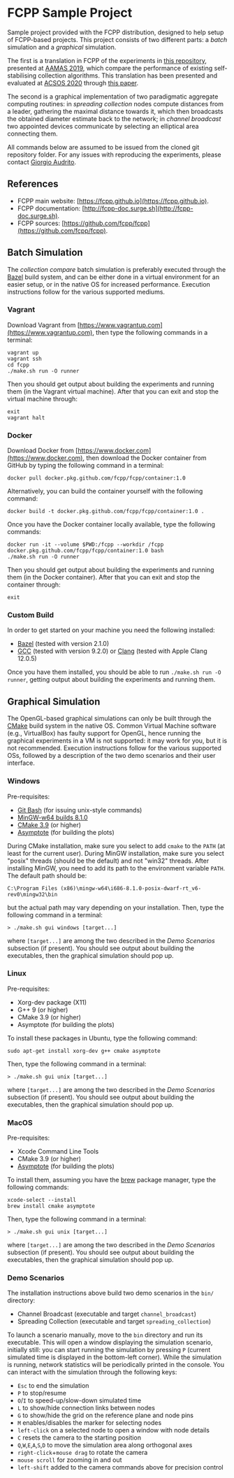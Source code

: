# FCPP Sample Project

Sample project provided with the FCPP distribution, designed to help setup of FCPP-based projects.
This project consists of two different parts: a *batch* simulation and a *graphical* simulation.

The first is a translation in FCPP of the experiments in [this repository](https://bitbucket.org/Harniver/aamas19-summarising), presented at [AAMAS 2019](http://aamas2019.encs.concordia.ca), which compare the performance of existing self-stabilising collection algorithms. This translation has been presented and evaluated at [ACSOS 2020](https://conf.researchr.org/home/acsos-2020) through [this paper](http://giorgio.audrito.info/static/fcpp.pdf).

The second is a graphical implementation of two paradigmatic aggregate computing routines: in *spreading collection* nodes compute distances from a leader, gathering the maximal distance towards it, which then broadcasts the obtained diameter estimate back to the network; in *channel broadcast* two appointed devices communicate by selecting an elliptical area connecting them. 

All commands below are assumed to be issued from the cloned git repository folder.
For any issues with reproducing the experiments, please contact [Giorgio Audrito](mailto:giorgio.audrito@unito.it).

## References

- FCPP main website: [https://fcpp.github.io](https://fcpp.github.io).
- FCPP documentation: [http://fcpp-doc.surge.sh](http://fcpp-doc.surge.sh).
- FCPP sources: [https://github.com/fcpp/fcpp](https://github.com/fcpp/fcpp).

## Batch Simulation

The *collection compare* batch simulation is preferably executed through the [Bazel](https://bazel.build) build system, and can be either done in a virtual environment for an easier setup, or in the native OS for increased performance. Execution instructions follow for the various supported mediums.

### Vagrant

Download Vagrant from [https://www.vagrantup.com](https://www.vagrantup.com), then type the following commands in a terminal:
```
vagrant up
vagrant ssh
cd fcpp
./make.sh run -O runner
```
Then you should get output about building the experiments and running them (in the Vagrant virtual machine). After that you can exit and stop the virtual machine through:
```
exit
vagrant halt
```

### Docker

Download Docker from [https://www.docker.com](https://www.docker.com), then download the Docker container from GitHub by typing the following command in a terminal:
```
docker pull docker.pkg.github.com/fcpp/fcpp/container:1.0
```
Alternatively, you can build the container yourself with the following command:
```
docker build -t docker.pkg.github.com/fcpp/fcpp/container:1.0 .
```
Once you have the Docker container locally available, type the following commands:
```
docker run -it --volume $PWD:/fcpp --workdir /fcpp docker.pkg.github.com/fcpp/fcpp/container:1.0 bash
./make.sh run -O runner
```
Then you should get output about building the experiments and running them (in the Docker container). After that you can exit and stop the container through:
```
exit
```

### Custom Build

In order to get started on your machine you need the following installed:

- [Bazel](https://bazel.build) (tested with version 2.1.0)
- [GCC](https://gcc.gnu.org) (tested with version 9.2.0) or [Clang](https://clang.llvm.org) (tested with Apple Clang 12.0.5)

Once you have them installed, you should be able to run `./make.sh run -O runner`, getting output about building the experiments and running them.

## Graphical Simulation

The OpenGL-based graphical simulations can only be built through the [CMake](https://cmake.org) build system in the native OS. Common Virtual Machine software (e.g., VirtualBox) has faulty support for OpenGL, hence running the graphical experiments in a VM is not supported: it may work for you, but it is not recommended. Execution instructions follow for the various supported OSs, followed by a description of the two demo scenarios and their user interface.

### Windows

Pre-requisites:
- [Git Bash](https://gitforwindows.org) (for issuing unix-style commands)
- [MinGW-w64 builds 8.1.0](http://mingw-w64.org/doku.php/download/mingw-builds)
- [CMake 3.9](https://cmake.org) (or higher)
- [Asymptote](http://asymptote.sourceforge.io) (for building the plots)

During CMake installation, make sure you select to add `cmake` to the `PATH` (at least for the current user).
During MinGW installation, make sure you select "posix" threads (should be the default) and not "win32" threads. After installing MinGW, you need to add its path to the environment variable `PATH`. The default path should be:
```
C:\Program Files (x86)\mingw-w64\i686-8.1.0-posix-dwarf-rt_v6-rev0\mingw32\bin
```
but the actual path may vary depending on your installation. Then, type the following command in a terminal:
```
> ./make.sh gui windows [target...]
```
where `[target...]` are among the two described in the *Demo Scenarios* subsection (if present). You should see output about building the executables, then the graphical simulation should pop up.

### Linux

Pre-requisites:
- Xorg-dev package (X11)
- G++ 9 (or higher)
- CMake 3.9 (or higher)
- Asymptote (for building the plots)

To install these packages in Ubuntu, type the following command:
```
sudo apt-get install xorg-dev g++ cmake asymptote
```
Then, type the following command in a terminal:
```
> ./make.sh gui unix [target...]
```
where `[target...]` are among the two described in the *Demo Scenarios* subsection (if present). You should see output about building the executables, then the graphical simulation should pop up.

### MacOS

Pre-requisites:
- Xcode Command Line Tools
- CMake 3.9 (or higher)
- [Asymptote](http://asymptote.sourceforge.io) (for building the plots)

To install them, assuming you have the [brew](https://brew.sh) package manager, type the following commands:
```
xcode-select --install
brew install cmake asymptote
```
Then, type the following command in a terminal:
```
> ./make.sh gui unix [target...]
```
where `[target...]` are among the two described in the *Demo Scenarios* subsection (if present). You should see output about building the executables, then the graphical simulation should pop up.

### Demo Scenarios

The installation instructions above build two demo scenarios in the `bin/` directory:
- Channel Broadcast (executable and target `channel_broadcast`)
- Spreading Collection (executable and target `spreading_collection`)

To launch a scenario manually, move to the `bin` directory and run its executable. This will open a window displaying the simulation scenario, initially still: you can start running the simulation by pressing `P` (current simulated time is displayed in the bottom-left corner). While the simulation is running, network statistics will be periodically printed in the console. You can interact with the simulation through the following keys:
- `Esc` to end the simulation
- `P` to stop/resume
- `O`/`I` to speed-up/slow-down simulated time
- `L` to show/hide connection links between nodes
- `G` to show/hide the grid on the reference plane and node pins
- `M` enables/disables the marker for selecting nodes
- `left-click` on a selected node to open a window with node details
- `C` resets the camera to the starting position
- `Q`,`W`,`E`,`A`,`S`,`D` to move the simulation area along orthogonal axes
- `right-click`+`mouse drag` to rotate the camera
- `mouse scroll` for zooming in and out
- `left-shift` added to the camera commands above for precision control
